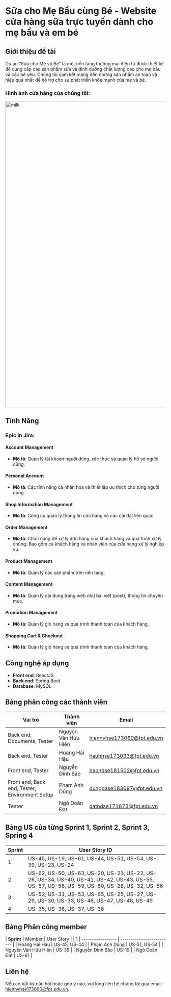 # Sữa cho Mẹ Bầu cùng Bé - Website cửa hàng sữa trực tuyến dành cho mẹ bầu và em bé

## Giới thiệu đề tài

Dự án “Sữa cho Mẹ và Bé” là một nền tảng thương mại điện tử được thiết kế để cung cấp các sản phẩm sữa và dinh dưỡng chất lượng cao cho mẹ bầu và các bé yêu. Chúng tôi cam kết mang đến những sản phẩm an toàn và hiệu quả nhất để hỗ trợ cho sự phát triển khỏe mạnh của mẹ và bé.

### Hình ảnh cửa hàng của chúng tôi:

<img width="959" alt="milk" src="https://github.com/dungpham-npc/N5_JS1802_Milkstore/assets/168702939/2d2bd632-f584-4484-a483-16ac402d7eb5">


## Tính Năng

### Epic in Jira:

#### Account Management
- **Mô tả**: Quản lý tài khoản người dùng, xác thực và quản lý hồ sơ người dùng.

#### Personal Account
- **Mô tả**: Các tính năng cá nhân hóa và thiết lập ưu thích cho từng người dùng.

#### Shop Information Management
- **Mô tả**: Công cụ quản lý thông tin cửa hàng và các cài đặt liên quan.

#### Order Management
- **Mô tả**: Chức năng để xử lý đơn hàng của khách hàng và quá trình xử lý chúng. Bao gồm cả khách hàng và nhân viên của cửa hàng xử lý nghiệp vụ.

#### Product Management
- **Mô tả**: Quản lý các sản phẩm trên nền tảng.

#### Content Management
- **Mô tả**: Quản lý nội dung trang web như bài viết (post), thông tin chuyên mục.

#### Promotion Management
- **Mô tả**: Quản lý giỏ hàng và quá trình thanh toán của khách hàng.

#### Shopping Cart & Checkout
- **Mô tả**: Quản lý giỏ hàng và quá trình thanh toán của khách hàng.

## Công nghệ áp dụng

- **Front end**: ReactJS
- **Back end**: Spring Boot
- **Database**: MySQL

## Bảng phân công các thành viên

| Vai trò                        | Thành viên             | Email                       |
| ------------------------------ | ---------------------- | --------------------------- |
| Back end, Documents, Tester    | Nguyễn Văn Hữu Hiền    | hiennvhse173060@fpt.edu.vn  |
| Back end, Tester               | Hoàng Hải Hậu          | hauhhse173033@fpt.edu.vn    |
| Front end, Tester              | Nguyễn Đình Bảo        | baondse181502@fpt.edu.vn    |
| Front end, Back end, Tester, Environment Setup | Phạm Anh Dũng       | dungpase183097@fpt.edu.vn  |
| Tester                         | Ngô Doãn Đạt           | datndse171873@fpt.edu.vn    |

## Bảng US của từng Sprint 1, Sprint 2, Sprint 3, Spring 4

| Sprint | User Story ID |
| ------ | ------------- |
| 1      | US-45, US-19, US-61, US-44, US-51, US-54, US-39, US-23, US-24          |
| 2      | US-62, US-50, US-63, US-20, US-21, US-22, US-26, US-34, US-40, US-41, US-42, US-43, US-55, US-57, US-58, US-59, US-60, US-28, US-32, US-56        |
| 3      | US-52, US-31, US-53, US-65, US-25, US-27, US-29, US-30, US-33, US-46, US-47, US-48, US-49         |
| 4      | US-35, US-36, US-37, US-38         |

## Bảng Phân công member

| **Sprint**        | Member            | User Story                |
| 1                  | ----------------- | ------------------------- |
                    | Hoàng Hải Hậu     | US-45, US-44              |
                    | Phạm Anh Dũng     | US-51, US-54              |
                    | Nguyễn Văn Hữu Hiền | US-39                  |
                    | Nguyễn Đình Bảo   | US-19                     |
                    | Ngô Doãn Đạt      | US-61                     |

## Liên hệ

Nếu có bất kỳ câu hỏi hoặc góp ý nào, vui lòng liên hệ chúng tôi qua email: hiennvhse173060@fpt.edu.vn.

